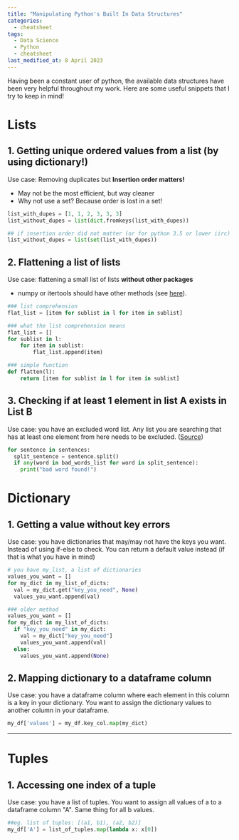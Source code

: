```yaml
---
title: "Manipulating Python's Built In Data Structures"
categories:
  - cheatsheet
tags:
  - Data Science
  - Python
  - cheatsheet
last_modified_at: 8 April 2023
---
```

Having been a constant user of python, the available data structures have been very helpful throughout my work. Here are some useful snippets that I try to keep in mind!

# Lists
## 1. Getting unique ordered values from a list (by using dictionary!)
Use case: Removing duplicates but **Insertion order matters!**
- May not be the most efficient, but way cleaner
- Why not use a set? Because order is lost in a set!

```python
list_with_dupes = [1, 1, 2, 3, 3, 3]
list_without_dupes = list(dict.fromkeys(list_with_dupes))

## if insertion order did not matter (or for python 3.5 or lower iirc)
list_without_dupes = list(set(list_with_dupes))
```

## 2. Flattening a list of lists
Use case: flattening a small list of lists **without other packages**
- numpy or itertools should have other methods (see [here](https://stackoverflow.com/questions/952914/how-do-i-make-a-flat-list-out-of-a-list-of-lists)).

```python
### list comprehension
flat_list = [item for sublist in l for item in sublist]

### what the list comprehension means
flat_list = []
for sublist in l:
    for item in sublist:
        flat_list.append(item)

### simple function
def flatten(l):
    return [item for sublist in l for item in sublist]
```

## 3. Checking if at least 1 element in list A exists in List B
Use case: you have an excluded word list. Any list you are searching that has at least one element from here needs to be excluded. ([Source](https://stackoverflow.com/questions/10668282/one-liner-to-check-if-at-least-one-item-in-list-exists-in-another-list))

```python
for sentence in sentences:
  split_sentence = sentence.split()
  if any(word in bad_words_list for word in split_sentence):
    print("bad word found!")

```

# Dictionary
## 1. Getting a value without key errors
Use case: you have dictionaries that may/may not have the keys you want. Instead of using if-else to check. You can return a default value instead (if that is what you have in mind)

```python
# you have my_list, a list of dictionaries 
values_you_want = []
for my_dict in my_list_of_dicts:
  val = my_dict.get("key_you_need", None)
  values_you_want.append(val)

### older method
values_you_want = []
for my_dict in my_list_of_dicts:
  if "key_you_need" in my_dict:
    val = my_dict["key_you_need"]
    values_you_want.append(val)
  else:
    values_you_want.append(None)
```

## 2. Mapping dictionary to a dataframe column
Use case: you have a dataframe column where each element in this column is a key in your dictionary. You want to assign the dictionary values to another column in your dataframe.

```python
my_df['values'] = my_df.key_col.map(my_dict)
```
-----

# Tuples
## 1. Accessing one index of a tuple
Use case: you have a list of tuples. You want to assign all values of a to a dataframe column "A". Same thing for all b values.

```python
##eg. list of tuples: [(a1, b1), (a2, b2)]
my_df['A'] = list_of_tuples.map(lambda x: x[0])
```
